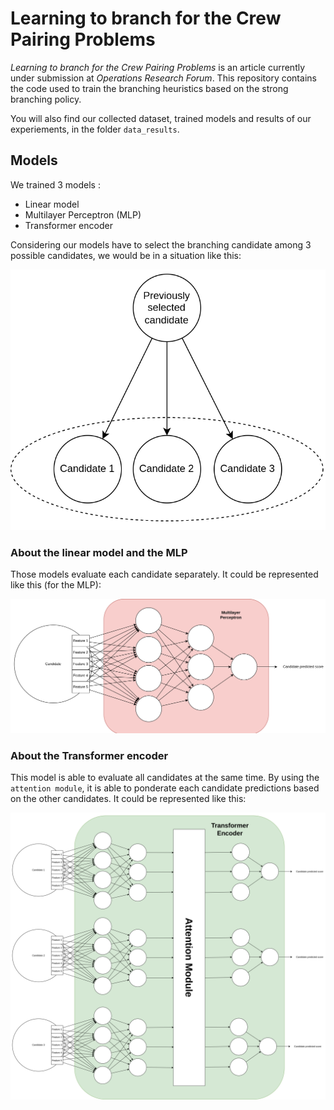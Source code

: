 # Learning to branch for the Crew Pairing Problems
*Learning to branch for the Crew Pairing Problems* is an article currently under submission at *Operations Research Forum*.
This repository contains the code used to train the branching heuristics based on the strong branching policy.

You will also find our collected dataset, trained models and results of our experiements, in the folder `data_results`.

## Models
We trained 3 models :
* Linear model
* Multilayer Perceptron (MLP)
* Transformer encoder

Considering our models have to select the branching candidate among 3 possible candidates, we would be in a situation like this:

![Branching among 3 candidates](./images/presentation.png)

### About the linear model and the MLP
Those models evaluate each candidate separately.
It could be represented like this (for the MLP):

![Candidate evaluation for the MLP](./images/mlp.png)

### About the Transformer encoder
This model is able to evaluate all candidates at the same time.
By using the `attention module`, it is able to ponderate each candidate predictions based on the other candidates.
It could be represented like this:

![Transformer encoder predictions](./images/transformer_encoder.png)


